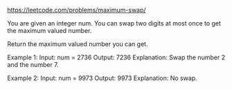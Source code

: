 https://leetcode.com/problems/maximum-swap/

You are given an integer num. You can swap two digits at most once to get the maximum valued number.

Return the maximum valued number you can get.

Example 1:
Input: num = 2736
Output: 7236
Explanation: Swap the number 2 and the number 7.

Example 2:
Input: num = 9973
Output: 9973
Explanation: No swap.
